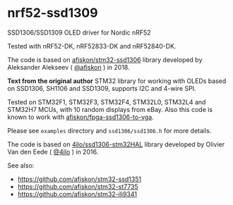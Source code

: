 # nrf52-ssd1309
SSD1306/SSD1309 OLED driver for Nordic nRF52

Tested with nRF52-DK, nRF52833-DK and nRF52840-DK. 

The code is based on
[afiskon/stm32-ssd1306](https://github.com/afiskon/stm32-ssd1306) library
developed by Aleksander Alekseev ( [@afiskon](https://github.com/afiskon) ) in 2018.

**Text from the original author**
STM32 library for working with OLEDs based on SSD1306, SH1106 and SSD1309,
supports I2C and 4-wire SPI.

Tested on STM32F1, STM32F3, STM32F4, STM32L0, STM32L4 and STM32H7 MCUs, with 10 random displays from eBay.
Also this code is known to work with
[afiskon/fpga-ssd1306-to-vga](https://github.com/afiskon/fpga-ssd1306-to-vga).

Please see `examples` directory and `ssd1306/ssd1306.h` for more details.

The code is based on
[4ilo/ssd1306-stm32HAL](https://github.com/4ilo/ssd1306-stm32HAL) library
developed by Olivier Van den Eede ( [@4ilo](https://github.com/4ilo) ) in 2016.

See also:

* https://github.com/afiskon/stm32-ssd1351
* https://github.com/afiskon/stm32-st7735
* https://github.com/afiskon/stm32-ili9341
